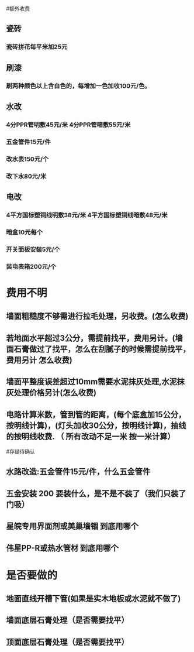 #额外收费
## 瓷砖
### 瓷砖拼花每平米加25元
## 刷漆
### 刷两种颜色以上含白色的，每增加一色加收100元/色。
## 水改
### 4分PPR管明敷45元/米 4分PPR管暗敷55元/米
### 五金管件15元/件
### 改水表150元/个
### 改下水80元/米
## 电改
### 4平方国标塑铜线明敷38元/米 4平方国标塑铜线暗敷48元/米
### 暗盒10元每个
### 开关面板安装5元/个
### 装电表箱200元/个

# 费用不明
## 墙面粗糙度不够需进行拉毛处理，另收费。(怎么收费)
## 若地面水平超过3公分，需提前找平，费用另计。(墙面石膏做过了找平，怎么在刮腻子的时候需提前找平，费用另计 怎么收费)
## 墙面平整度误差超过10mm需要水泥抹灰处理,水泥抹灰处理价格另计(怎么收费)
## 电路计算米数，管到管的距离，(每个底盒加15公分，按明线计算)，(灯头加收30公分，按明线计算)，抽线的按明线收费.  （ 所有改动不足一米  按一米计算）

#存疑待确认
## 水路改造:五金管件15元/件，什么五金管件
## 五金安装 200 要装什么，是不是不装了（我们只装了门吸）
## 星皖专用界面剂或美巢墙锢 到底用哪个
## 伟星PP-R或热水管材 到底用哪个

# 是否要做的
## 地面直线开槽下管(如果是实木地板或水泥就不做了)
## 墙面底层石膏处理（是否需要找平）
## 顶面底层石膏处理（是否需要找平）
